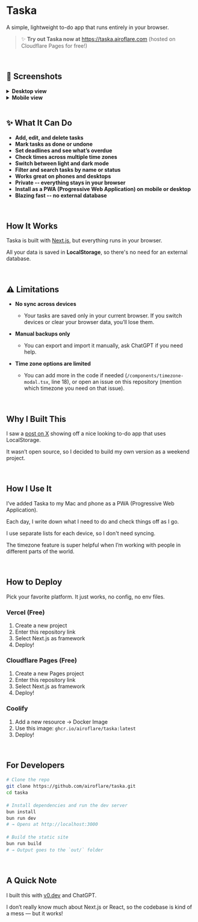 # Taska

A simple, lightweight to-do app that runs entirely in your browser.

> ✨ **Try out Taska now at** https://taska.airoflare.com (hosted on Cloudflare Pages for free!)


<br />

## 📸 Screenshots

<details>
<summary><strong>Desktop view</strong></summary>

<table>
  <tr>
    <td align="center">
      <img src="/images/light-1.png" alt="Light Mode 1" width="400" /><br/>
      Light Mode
    </td>
    <td align="center">
      <img src="/images/dark-1.png" alt="Dark Mode 1" width="400" /><br/>
      Dark Mode
    </td>
  </tr>
  <tr>
    <td align="center">
      <img src="/images/light-2.png" alt="Light Mode 2" width="400" /><br/>
      Light Mode
    </td>
    <td align="center">
      <img src="/images/dark-2.png" alt="Dark Mode 2" width="400" /><br/>
      Dark Mode
    </td>
  </tr>
  <tr>
    <td align="center">
      <img src="/images/light-3.png" alt="Light Mode 3" width="400" /><br/>
      Light Mode
    </td>
    <td align="center">
      <img src="/images/dark-3.png" alt="Dark Mode 3" width="400" /><br/>
      Dark Mode
    </td>
  </tr>
  <tr>
    <td align="center">
      <img src="/images/light-4.png" alt="Light Mode 4" width="400" /><br/>
      Light Mode
    </td>
    <td align="center">
      <img src="/images/dark-4.png" alt="Dark Mode 4" width="400" /><br/>
      Dark Mode
    </td>
  </tr>
  <tr>
    <td align="center">
      <img src="/images/light-5.png" alt="Light Mode 5" width="400" /><br/>
      Light Mode
    </td>
    <td align="center">
      <img src="/images/dark-5.png" alt="Dark Mode 5" width="400" /><br/>
      Dark Mode
    </td>
  </tr>
  <tr>
    <td align="center">
      <img src="/images/light-6.png" alt="Light Mode 6" width="400" /><br/>
      Light Mode
    </td>
    <td align="center">
      <img src="/images/dark-6.png" alt="Dark Mode 6" width="400" /><br/>
      Dark Mode
    </td>
  </tr>
  <tr>
    <td align="center">
      <img src="/images/light-7.png" alt="Light Mode 7" width="400" /><br/>
      Light Mode
    </td>
    <td align="center">
      <img src="/images/dark-7.png" alt="Dark Mode 7" width="400" /><br/>
      Dark Mode
    </td>
  </tr>
  <tr>
    <td align="center">
      <img src="/images/light-8.png" alt="Light Mode 8" width="400" /><br/>
      Light Mode
    </td>
    <td align="center">
      <img src="/images/dark-8.png" alt="Dark Mode 8" width="400" /><br/>
      Dark Mode
    </td>
  </tr>
</table>
</details>

<details>
<summary><strong>Mobile view</strong></summary>

<p align="center">
  <img src="/images/mobile.png" alt="Mobile Screenshot" width="600" />
</p>
</details>

<br />

## ✨ What It Can Do

* **Add, edit, and delete tasks**
* **Mark tasks as done or undone**
* **Set deadlines and see what’s overdue**
* **Check times across multiple time zones**
* **Switch between light and dark mode**
* **Filter and search tasks by name or status**
* **Works great on phones and desktops**
* **Private -- everything stays in your browser**
* **Install as a PWA (Progressive Web Application) on mobile or desktop**
* **Blazing fast -- no external database**

<br />

## How It Works

Taska is built with [Next.js](https://nextjs.org), but everything runs in your browser.

All your data is saved in **LocalStorage**, so there's no need for an external database.

<br />

## ⚠️ Limitations

- **No sync across devices**
  - Your tasks are saved only in your current browser. If you switch devices or clear your browser data, you’ll lose them.

- **Manual backups only**
  - You can export and import it manually, ask ChatGPT if you need help.

- **Time zone options are limited**
  - You can add more in the code if needed (`/components/timezone-modal.tsx`, line 18), or open an issue on this repository (mention which timezone you need on that issue).

<br />

## Why I Built This

I saw a [post on X](https://x.com/haydenbleasel/status/1930022190453535205) showing off a nice looking to-do app that uses LocalStorage. 

It wasn’t open source, so I decided to build my own version as a weekend project.

<br />

## How I Use It

I’ve added Taska to my Mac and phone as a PWA (Progressive Web Application).

Each day, I write down what I need to do and check things off as I go.

I use separate lists for each device, so I don't need syncing.

The timezone feature is super helpful when I’m working with people in different parts of the world.

<br />

## How to Deploy

Pick your favorite platform. It just works, no config, no env files.

### **Vercel (Free)**

1. Create a new project
2. Enter this repository link
3. Select Next.js as framework
4. Deploy!

### **Cloudflare Pages (Free)**

1. Create a new Pages project
2. Enter this repository link
3. Select Next.js as framework
4. Deploy!

### **Coolify**

1. Add a new resource → Docker Image
2. Use this image: `ghcr.io/airoflare/taska:latest`
3. Deploy!

<br />

## For Developers

```bash
# Clone the repo
git clone https://github.com/airoflare/taska.git
cd taska

# Install dependencies and run the dev server
bun install
bun run dev
# → Opens at http://localhost:3000

# Build the static site
bun run build
# → Output goes to the `out/` folder
```

<br />

## A Quick Note

I built this with [v0.dev](https://v0.dev) and ChatGPT.

I don’t really know much about Next.js or React, so the codebase is kind of a mess — but it works!
